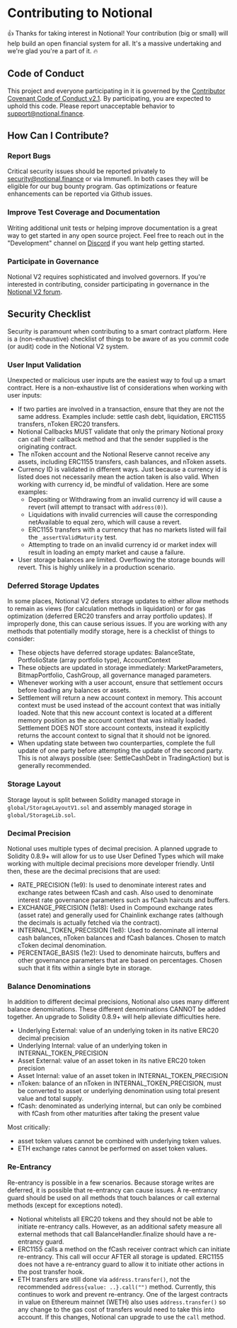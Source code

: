 # Contributing to Notional

:+1: Thanks for taking interest in Notional! Your contribution (big or small) will help build an open financial system for all. It's a massive undertaking and we're glad you're a part of it. :fire:

## Code of Conduct

This project and everyone participating in it is governed by the [Contributor Covenant Code of Conduct v2.1](https://www.contributor-covenant.org/version/2/1/code_of_conduct/). By participating, you are expected to uphold this code. Please report unacceptable behavior to [support@notional.finance](mailto:support@notional.finance).

## How Can I Contribute?

### Report Bugs

Critical security issues should be reported privately to security@notional.finance or via Immunefi. In both cases they will be eligible for our bug bounty program. Gas optimizations or feature enhancements can be reported via Github issues.

### Improve Test Coverage and Documentation

Writing additional unit tests or helping improve documentation is a great way to get started in any open source project. Feel free to reach out in the "Development" channel on [Discord](https://discord.notional.finance) if you want help getting started.

### Participate in Governance

Notional V2 requires sophisticated and involved governors. If you're interested in contributing, consider participating in governance in the [Notional V2 forum](https://forum.notional.finance).

## Security Checklist

Security is paramount when contributing to a smart contract platform. Here is a (non-exhaustive) checklist of things to be aware of as you commit code (or audit) code in the Notional V2 system.

### User Input Validation

Unexpected or malicious user inputs are the easiest way to foul up a smart contract. Here is a non-exhaustive list of considerations when working with user inputs:

- If two parties are involved in a transaction, ensure that they are not the same address. Examples include: settle cash debt, liquidation, ERC1155 transfers, nToken ERC20 transfers.
- Notional Callbacks MUST validate that only the primary Notional proxy can call their callback method and that the sender supplied is the originating contract.
- The nToken account and the Notional Reserve cannot receive any assets, including ERC1155 transfers, cash balances, and nToken assets.
- Currency ID is validated in different ways. Just because a currency id is listed does not necessarily mean the action taken is also valid. When working with currency id, be mindful of validation. Here are some examples:
    - Depositing or Withdrawing from an invalid currency id will cause a revert (will attempt to transact with `address(0)`).
    - Liquidations with invalid currencies will cause the corresponding netAvailable to equal zero, which will cause a revert.
    - ERC1155 transfers with a currency that has no markets listed will fail the `_assertValidMaturity` test.
    - Attempting to trade on an invalid currency id or market index will result in loading an empty market and cause a failure.
- User storage balances are limited. Overflowing the storage bounds will revert. This is highly unlikely in a production scenario.

### Deferred Storage Updates

In some places, Notional V2 defers storage updates to either allow methods to remain as views (for calculation methods in liquidation) or for gas optimization (deferred ERC20 transfers and array portfolio updates). If improperly done, this can cause serious issues. If you are working with any methods that potentially modify storage, here is a checklist of things to consider:

- These objects have deferred storage updates: BalanceState, PortfolioState (array portfolio type), AccountContext
- These objects are updated in storage immediately: MarketParameters, BitmapPortfolio, CashGroup, all governance managed parameters.
- Whenever working with a user account, ensure that settlement occurs before loading any balances or assets.
- Settlement will return a new account context in memory. This account context must be used instead of the account context that was initially loaded. Note that this new account context is located at a different memory position as the account context that was initially loaded. Settlement DOES NOT store account contexts, instead it explicitly returns the account context to signal that it should not be ignored.
- When updating state between two counterparties, complete the full update of one party before attempting the update of the second party. This is not always possible (see: SettleCashDebt in TradingAction) but is generally recommended.

### Storage Layout

Storage layout is split between Solidity managed storage in `global/StorageLayoutV1.sol` and assembly managed storage in `global/StorageLib.sol`.

### Decimal Precision

Notional uses multiple types of decimal precision. A planned upgrade to Solidity 0.8.9+ will allow for us to use User Defined Types which will make working with multiple decimal precisions more developer friendly. Until then, these are the decimal precisions that are used:

- RATE_PRECISION (1e9): Is used to denominate interest rates and exchange rates between fCash and cash. Also used to denominate interest rate governance parameters such as fCash haircuts and buffers.
- EXCHANGE_PRECISION (1e18): Used in Compound exchange rates (asset rate) and generally used for Chainlink exchange rates (although the decimals is actually fetched via the contract).
- INTERNAL_TOKEN_PRECISION (1e8): Used to denominate all internal cash balances, nToken balances and fCash balances. Chosen to match cToken decimal denomination.
- PERCENTAGE_BASIS (1e2): Used to denominate haircuts, buffers and other governance parameters that are based on percentages. Chosen such that it fits within a single byte in storage.

### Balance Denominations

In addition to different decimal precisions, Notional also uses many different balance denominations. These different denominations CANNOT be added together. An upgrade to Solidity 0.8.9+ will help alleviate difficulties here.

- Underlying External: value of an underlying token in its native ERC20 decimal precision
- Underlying Internal: value of an underlying token in INTERNAL_TOKEN_PRECISION
- Asset External: value of an asset token in its native ERC20 token precision
- Asset Internal: value of an asset token in INTERNAL_TOKEN_PRECISION
- nToken: balance of an nToken in INTERNAL_TOKEN_PRECISION, must be converted to asset or underlying denomination using total present value and total supply.
- fCash: denominated as underlying internal, but can only be combined with fCash from other maturities after taking the present value

Most critically:
- asset token values cannot be combined with underlying token values.
- ETH exchange rates cannot be performed on asset token values.

### Re-Entrancy

Re-entrancy is possible in a few scenarios. Because storage writes are deferred, it is possible that re-entrancy can cause issues. A re-entrancy guard should be used on all methods that touch balances or call external methods (except for exceptions noted).

- Notional whitelists all ERC20 tokens and they should not be able to initiate re-entrancy calls. However, as an additional safety measure all external methods that call BalanceHandler.finalize should have a re-entrancy guard.
- ERC1155 calls a method on the fCash receiver contract which can initiate re-entrancy. This call will occur AFTER all storage is updated. ERC1155 does not have a re-entrancy guard to allow it to initiate other actions in the post transfer hook.
- ETH transfers are still done via `address.transfer()`, not the recommended `address{value: ..}.call("")` method. Currently, this continues to work and prevent re-entrancy. One of the largest contracts in value on Ethereum mainnet (WETH) also uses `address.transfer()` so any change to the gas cost of transfers would need to take this into account. If this changes, Notional can upgrade to use the `call` method.
